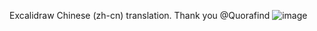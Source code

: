 Excalidraw Chinese (zh-cn) translation.  Thank you @Quorafind
![image](https://user-images.githubusercontent.com/14358394/128065501-ac8b0255-3fc1-4bbe-b194-7ee963d01952.png)

